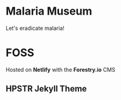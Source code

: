 # Malaria Museum
Let's eradicate malaria!
# FOSS
Hosted on **Netlify** with the **Forestry.io** CMS

## HPSTR Jekyll Theme